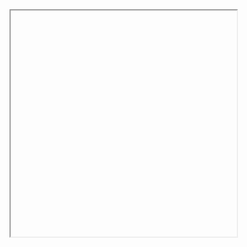 <iframe id="MyIFrame" width="400" height="400"></iframe>
<script type="text/javascript">
    var iframeURL = 'http://mysite.com/path/applicationPage.aspx';
    var iframeID = 'MyIFrame';

    function loadIframe(){
        //pre-authenticate
        var req = new XMLHttpRequest();
        req.open("POST",this.iframeURL, false, "username", "password"); //use POST to safely send combination
        req.send(null); //here you can pass extra parameters through

        //setiFrame's SRC attribute
        var iFrameWin = document.getElementById(this.iframeID);
        iFrameWin.src = this.iframeURL + "?extraParameters=true";
    }

    //onload, call loadIframe() function
    loadIframe();   
</script>
